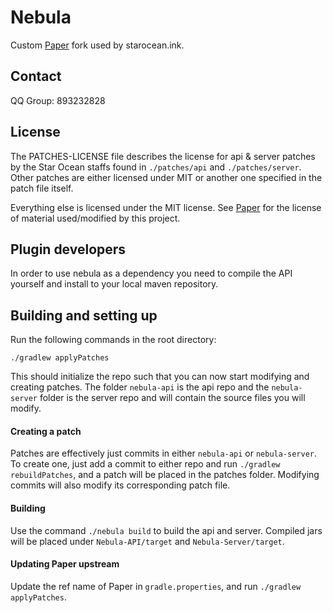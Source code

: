 Nebula
==
Custom [Paper](https://github.com/PaperMC/Paper) fork used by starocean.ink.

## Contact
QQ Group: 893232828

## License
The PATCHES-LICENSE file describes the license for api & server patches
by the Star Ocean staffs found in `./patches/api` and `./patches/server`. Other patches
are either licensed under MIT or another one specified in the patch file itself.

Everything else is licensed under the MIT license. 
See [Paper](https://github.com/PaperMC/Paper)
for the license of material used/modified by this project.

## Plugin developers
In order to use nebula as a dependency you need to compile the API yourself and 
install to your local maven repository.

## Building and setting up
Run the following commands in the root directory:

```
./gradlew applyPatches
```

This should initialize the repo such that you can now start modifying and creating 
patches. The folder `nebula-api` is the api repo and the `nebula-server` folder
is the server repo and will contain the source files you will modify.

#### Creating a patch
Patches are effectively just commits in either `nebula-api` or `nebula-server`. 
To create one, just add a commit to either repo and run `./gradlew rebuildPatches`, and a 
patch will be placed in the patches folder. Modifying commits will also modify its 
corresponding patch file.


#### Building

Use the command `./nebula build` to build the api and server. Compiled jars
will be placed under `Nebula-API/target` and `Nebula-Server/target`.

#### Updating Paper upstream

Update the ref name of Paper in `gradle.properties`, and run `./gradlew applyPatches`.